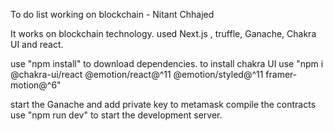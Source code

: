 To do list working on blockchain - Nitant Chhajed

It works on blockchain technology.
used Next.js , truffle, Ganache, Chakra UI and react.

use "npm install" to download dependencies.
to install chakra UI use "npm i @chakra-ui/react @emotion/react@^11 @emotion/styled@^11 framer-motion@^6"

start the Ganache and add private key to metamask
compile the contracts
use "npm run dev" to start the development server.